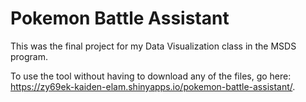 # Pokemon Battle Assistant 

This was the final project for my Data Visualization class in the MSDS program. 

To use the tool without having to download any of the files, go here: https://zy69ek-kaiden-elam.shinyapps.io/pokemon-battle-assistant/. 

